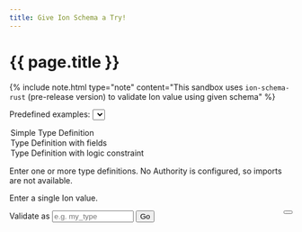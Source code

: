 ```yaml
---
title: Give Ion Schema a Try!
---
```


# {{ page.title }}
<script src="./assets/ace-builds/src-noconflict/ace.js" type="text/javascript" charset="utf-8"></script>
<script src="./assets/ace-builds/src-noconflict/mode-ion.js" type="text/javascript" charset="utf-8"></script>

{% include note.html type="note" content="This sandbox uses `ion-schema-rust` (pre-release version) to validate Ion value using given schema" %}

<label for="schema"></label>

Predefined examples: 
<select name="examples" id="examples">
  <option value="simpleTypeDefinition">Simple Type Definition</option>
  <option value="typeDefinitionWithFields">Type Definition with fields</option>
  <option value="typeDefinitionWithLogicConstraints">Type Definition with logic constraint</option>
</select>

Enter one or more type definitions. No Authority is configured, so imports are not available.
<div id="schema" class="bs-callout bs-callout-primary"></div>

<label for="value"></label>
Enter a single Ion value.
<div id="value" class="bs-callout bs-callout-primary"></div>


<label for="schema_type">Validate as </label>
<input type="text" id="schema_type" placeholder="e.g. my_type" name="schema_type" size="15"/>
<button id="validate" type="submit">Go</button>
<button id="share" type="submit" title="Share a link to your schema" style="float: right;"><i class="fa fa-share-square-o" aria-hidden="true"></i></button>

<div id="resultdiv" class="bs-callout bs-callout-default">
<h4 id="result"></h4>
<pre id="violation"></pre>
</div>

<div id="snackbar"></div>

<script async type="module" src="assets/ion-schema-widget.js"></script>
